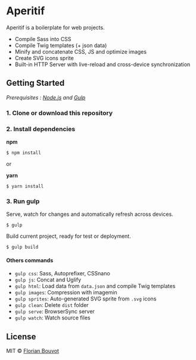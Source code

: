 # Aperitif

Aperitif is a boilerplate for web projects.

* Compile Sass into CSS
* Compile Twig templates (+ json data)
* Minify and concatenate CSS, JS and optimize images
* Create SVG icons sprite
* Built-in HTTP Server with live-reload and cross-device synchronization

## Getting Started

*Prerequisites : [Node.js](https://nodejs.org/) and [Gulp](http://gulpjs.com/)*

### 1. Clone or download this repository

### 2. Install dependencies

**npm** 

```
$ npm install
``` 

or 

**yarn** 

```
$ yarn install
```

### 3. Run gulp

Serve, watch for changes and automatically refresh across devices.

```
$ gulp
```

Build current project, ready for test or deployment.

```
$ gulp build
```

#### Others commands

* `gulp css`: Sass, Autoprefixer, CSSnano
* `gulp js`: Concat and Uglify
* `gulp html`: Load data from `data.json` and compile Twig templates
* `gulp images`: Compression with imagemin
* `gulp sprites`: Auto-generated SVG sprite from `.svg` icons
* `gulp clean`: Delete `dist` folder
* `gulp serve`: BrowserSync server
* `gulp watch`: Watch source files

## License

MIT © [Florian Bouvot](https://github.com/florianbouvot)
